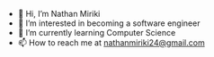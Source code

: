 - 👋 Hi, I’m Nathan Miriki
- 👀 I’m interested in becoming a software engineer 
- 🌱 I’m currently learning Computer Science
- 📫 How to reach me at nathanmiriki24@gmail.com

<!---
nathanM24/nathanM24 is a ✨ special ✨ repository because its `README.md` (this file) appears on your GitHub profile.
You can click the Preview link to take a look at your changes.
--->
